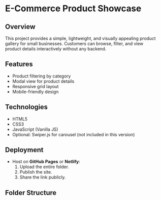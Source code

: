 # E-Commerce Product Showcase

## Overview
This project provides a simple, lightweight, and visually appealing product gallery for small businesses. Customers can browse, filter, and view product details interactively without any backend.

## Features
- Product filtering by category
- Modal view for product details
- Responsive grid layout
- Mobile-friendly design

## Technologies
- HTML5
- CSS3
- JavaScript (Vanilla JS)
- Optional: Swiper.js for carousel (not included in this version)

## Deployment
- Host on **GitHub Pages** or **Netlify**:
  1. Upload the entire folder.
  2. Publish the site.
  3. Share the link publicly.

## Folder Structure
